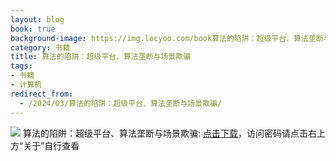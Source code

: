 ```yaml
---
layout: blog
book: true
background-image: https://img.locyoo.com/book算法的陷阱：超级平台、算法垄断与场景欺骗.jpg
category: 书籍
title: 算法的陷阱：超级平台、算法垄断与场景欺骗
tags:
- 书籍
- 计算机
redirect_from:
  - /2024/03/算法的陷阱：超级平台、算法垄断与场景欺骗/
---
```

![](https://img.locyoo.com/book算法的陷阱：超级平台、算法垄断与场景欺骗.jpg)
算法的陷阱：超级平台、算法垄断与场景欺骗: <a name = "ref1" href="https://url18.ctfile.com/f/50983618-1269964265-aef57e?p=3619">点击下载</a>，访问密码请点击右上方“关于”自行查看